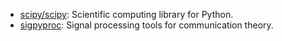 - [scipy/scipy](https://github.com/scipy/scipy): Scientific computing library for Python.
- [sigpyproc](https://github.com/ewanbarr/sigpyproc): Signal processing tools for communication theory.
